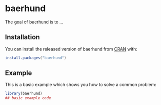 
# baerhund

<!-- badges: start -->
<!-- badges: end -->

The goal of baerhund is to ...

## Installation

You can install the released version of baerhund from [CRAN](https://CRAN.R-project.org) with:

``` r
install.packages("baerhund")
```

## Example

This is a basic example which shows you how to solve a common problem:

``` r
library(baerhund)
## basic example code
```

